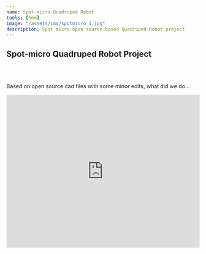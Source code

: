 ```yaml
---
name: Spot-micro Quadruped Robot
tools: [hmm]
image: "/assets/img/spotmicro_1.jpg"
description: Spot micro open source based Quadruped Robot project
---
```

## Spot-micro Quadruped Robot Project
### ㅤ
Based on open source cad files with some minor edits, what did we do...

<iframe
  width="100%" height="400"
  src="https://www.youtube.com/embed/kwfUzX549IE?si=j-VHA6F7f4j40l9Mautoplay=1&mute=1"
  frameborder="0" allow="autoplay; encrypted-media" allowfullscreen>
</iframe>